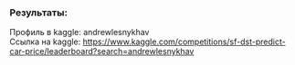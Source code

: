 ### Результаты:
Профиль в kaggle: andrewlesnykhav <br>
Ccылка на kaggle: https://www.kaggle.com/competitions/sf-dst-predict-car-price/leaderboard?search=andrewlesnykhav